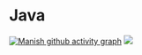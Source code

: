 # Java
 [![Manish github activity graph](https://github-readme-activity-graph.cyclic.app/graph?username=Adityakaldhone&bg_color=000000&color=b337ab&line=3c3c3e&point=9c8686&area=true&hide_border=true)](https://github.com/ashutosh00710/github-readme-activity-graph)
![](https://github-readme-stats.vercel.app/api/top-langs/?username=Adityakaldhone&theme=tokyonight&hide_border=true&include_all_commits=false&count_private=false&layout=compact)
